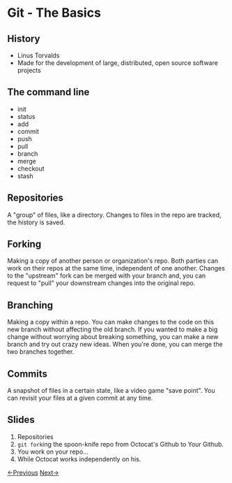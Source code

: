 # Git - The Basics

## History
- Linus Torvalds
- Made for the development of large, distributed, open source software projects


## The command line
- init
- status
- add
- commit
- push
- pull
- branch
- merge
- checkout
- stash

## Repositories
A "group" of files, like a directory.  Changes to files in the repo are tracked, the history is saved.

## Forking
Making a copy of another person or organization's repo.  Both parties can work on their repos at the same time, independent of one another. Changes to the "upstream" fork can be merged with your branch and, you can request to "pull" your downstream changes into the original repo.

## Branching
Making a copy within a repo.  You can make changes to the code on this new branch without affecting the old branch.  If you wanted to make a big change without worrying about breaking something, you can make a new branch and try out crazy new ideas.  When you're done, you can merge the two branches together.

## Commits
A snapshot of files in a certain state, like a video game "save point".  You can revisit your files at a given commit at any time.  

## Slides
1. Repositories
1. `git fork`ing the spoon-knife repo from Octocat's Github to Your Github.
1. You work on your repo...
1. While Octocat works independently on his.



[<-Previous](vcs.md)  [Next->](github.md)